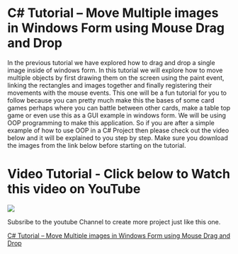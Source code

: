 # C# Tutorial – Move Multiple images in Windows Form using Mouse Drag and Drop

In the previous tutorial we have explored how to drag and drop a single image inside of windows form. In this tutorial we will explore how to move multiple objects by first drawing them on the screen using the paint event, linking the rectangles and images together and finally registering their movements with the mouse events. This one will be a fun tutorial for you to follow because you can pretty much make this the bases of some card games perhaps where you can battle between other cards, make a table top game or even use this as a GUI example in windows form. We will be using OOP programming to make this application. So if you are after a simple example of how to use OOP in a C# Project then please check out the video below and it will be explained to you step by step. Make sure you download the images from the link below before starting on the tutorial.

# Video Tutorial - Click below to Watch this video on YouTube

[![](http://img.youtube.com/vi/1J8-wc8fq8I/0.jpg)](https://www.youtube.com/watch?v=1J8-wc8fq8I "MOO ICT C# Video Tutorial")

Subsribe to the youtube Channel to create more project just like this one.

[C# Tutorial – Move Multiple images in Windows Form using Mouse Drag and Drop](https://www.mooict.com/c-tutorial-move-multiple-images-in-windows-form-using-mouse-drag-and-drop/)
